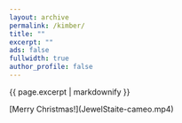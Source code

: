 ```yaml
---
layout: archive
permalink: /kimber/
title: ""
excerpt: ""
ads: false
fullwidth: true
author_profile: false
---
```


{{ page.excerpt | markdownify }}

<div class="grid__wrapper">
  [Merry Christmas!](JewelStaite-cameo.mp4)

</div>
